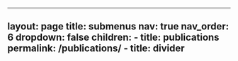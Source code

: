 ---
layout: page
title: submenus
nav: true
nav_order: 6
dropdown: false
children: 
    - title: publications
      permalink: /publications/
    - title: divider
 ---
